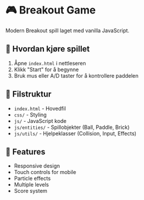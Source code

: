 # 🎮 Breakout Game

Modern Breakout spill laget med vanilla JavaScript.

## 🚀 Hvordan kjøre spillet

1. Åpne `index.html` i nettleseren
2. Klikk "Start" for å begynne
3. Bruk mus eller A/D taster for å kontrollere paddelen

## 📁 Filstruktur

- `index.html` - Hovedfil
- `css/` - Styling
- `js/` - JavaScript kode
- `js/entities/` - Spillobjekter (Ball, Paddle, Brick)
- `js/utils/` - Hjelpeklasser (Collision, Input, Effects)

## 🎯 Features

- Responsive design
- Touch controls for mobile
- Particle effects
- Multiple levels
- Score system